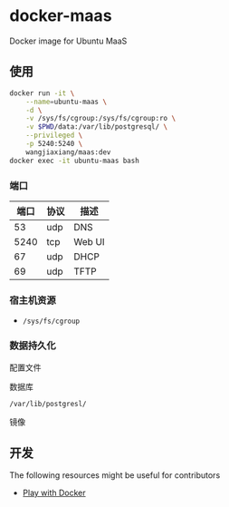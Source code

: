 # docker-maas

Docker image for Ubuntu MaaS



## 使用

```bash
docker run -it \
    --name=ubuntu-maas \
    -d \
    -v /sys/fs/cgroup:/sys/fs/cgroup:ro \
    -v $PWD/data:/var/lib/postgresql/ \
    --privileged \
    -p 5240:5240 \
    wangjiaxiang/maas:dev
docker exec -it ubuntu-maas bash
```



### 端口

| 端口 | 协议 | 描述   |
| ---- | ---- | ------ |
| 53   | udp  | DNS    |
| 5240 | tcp  | Web UI |
| 67   | udp  | DHCP   |
| 69   | udp  | TFTP   |



### 宿主机资源

- `/sys/fs/cgroup`

### 数据持久化

配置文件



数据库

`/var/lib/postgresl/`

镜像

## 开发

The following resources might be useful for contributors

- [Play with Docker](https://labs.play-with-docker.com/)